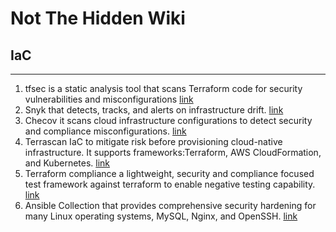 # Not The Hidden Wiki

## IaC
-----

1. tfsec is a static analysis tool that scans Terraform code for security vulnerabilities and misconfigurations​ [link](https://github.com/aquasecurity/tfsec)
2. Snyk that detects, tracks, and alerts on infrastructure drift. [link](https://github.com/snyk/driftctl)
3. Checov it scans cloud infrastructure configurations to detect security and compliance misconfigurations. [link](https://github.com/bridgecrewio/checkov)
4. Terrascan IaC to mitigate risk before provisioning cloud-native infrastructure. It supports frameworks:Terraform, AWS CloudFormation, and Kubernetes. [link](https://github.com/tenable/terrascan)
5. Terraform compliance a lightweight, security and compliance focused test framework against terraform to enable negative testing capability. [link](https://github.com/terraform-compliance/cli)
6. Ansible Collection that provides comprehensive security hardening for many Linux operating systems, MySQL, Nginx, and OpenSSH. [link](https://github.com/dev-sec/ansible-collection-hardening)

